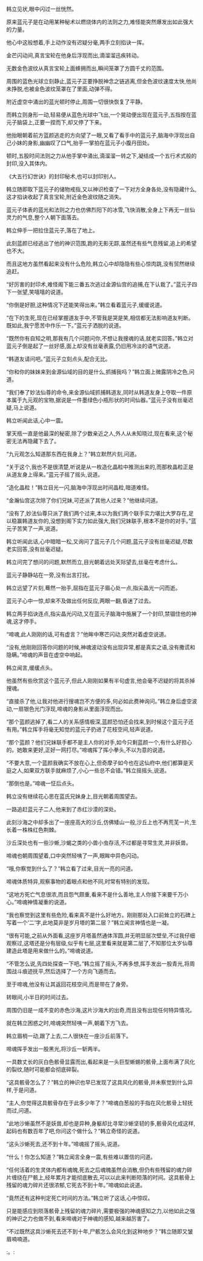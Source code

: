 
韩立见状,眼中闪过一丝恍然。

原来蓝元子是在动用某种秘术以燃烧体内的法则之力,难怪能突然爆发出如此强大的力量。

他心中这般想着,手上动作没有迟疑分毫,两手立刻掐诀一挥。

金芒闪动间,真言宝轮在他身后浮现而出,滴溜溜迅疾转动。

无数金色波纹从真言宝轮上面蜂拥而出,瞬间笼罩了方圆千丈的范围。

周围的蓝色光球立刻静止,蓝元子正要挣脱神念之链逃离,但金色波纹速度太快,他尚未挣脱,也被金色波纹笼罩在了里面,动弹不得。

附近虚空中涌出的蓝光顿时停止,周围一切很快恢复了平静。

而韩立则身形一动,轻易便从蓝色光球中飞出,一个晃动便出现在蓝元子,五指按在蓝元子脑袋上,正要一捏而下,却又停了下来。

他抬眼朝着前方蓝颜逃走的方向望了一眼,又看了看手中的蓝元子,脑海中浮现出自己小妹的身影,幽幽叹了口气,抬手一掌拍在蓝元子小腹丹田处。

顿时,五股时间法则之力从他手掌中涌出,滴溜溜一转之下,凝结成一个五行术式般的封印,没入其体内。

《大五行幻世诀》的封印秘术,也可以封印别人。

韩立随即取下蓝元子的储物戒指,又以神识检查了一下对方全身各处,没有隐藏什么,这才掐诀收起了真言宝轮,附近金色波纹随之消失。

蓝元子体表的蓝光和法则之力也仿佛烈阳下的冰雪,飞快消散,全身上下再无一丝仙灵力的气息,整个人朝下面落去。

韩立伸手一把拉住蓝元子,落在了地上。

此刻蓝颜已经逃出了他的神识范围,跑的无影无踪,虽然还有些气息残留,追上的希望也不大。

而且这地方虽然看起来没有什么危险,韩立心中却隐隐有些心惊肉跳,没有贸然继续追赶。

“好厉害的封印术,难怪阁下能三番五次逃过金源仙宫的追捕,在下认栽了。”蓝元子四下一张望,笑嘻嘻的说道。

“你倒是好胆,这种情况下还能笑得出来。”韩立看着蓝元子,缓缓说道。

“在下的生死,现在已经掌握道友手中,不管我是哭是笑,相信都无法影响道友判断。既如此,我宁愿苦中作乐一下。”蓝元子洒脱的说道。

“既然你有自知之明,那我有几个问题问你,不想让我搜魂的话,就老实回答。”韩立对蓝元子倒是起了一丝好感,面上却没有丝毫表露,仍旧用冷淡的语气说道。

“韩道友请问吧。”蓝元子立刻点头,配合无比。

“你和你的妹妹来到金源仙域的目的是什么,抓捕我吗？”韩立面上微露阴冷之色,问道。

“我们奉了妙法仙尊的命令,来金源仙域抓捕韩道友,同时从韩道友身上夺取一件原本属于九元观的宝物,据说是一件墨绿色小瓶形状的时间仙器。”蓝元子没有丝毫迟疑,马上说道。

韩立听闻此话,心中一震。

掌天瓶一直是他最深的秘密,除了少数亲近之人,外人从未知晓过,现在看来,这个秘密无法再隐藏下去了。

“九元观怎么知道那东西在我身上？”韩立默然片刻,问道。

“关于这个,我也不是很清楚,听说是从一枚造化晶粒中推测出来的,而那枚晶粒正是从道友身上得来。”蓝元子摇了摇头,说道。

“造化晶粒！”韩立目光一闪,脑海中浮现出时间晶粒,暗道难怪。

“金瀚仙宫这次除了你们兄妹,可还派了其他人过来？”他继续问道。

“没有了,妙法仙尊只派了我们两个过来,本以为我们两个联手实力堪比大罗存在,足以稳赢韩道友你的,没想到阁下实力如此强大,我们兄妹联手,根本不是你的对手。”蓝元子苦笑了一声,说道。

韩立听闻此话,心中暗暗一松,又询问了蓝元子几个问题,蓝元子没有丝毫迟疑,尽数老实回答,没有丝毫迟疑。

韩立问完了想问的问题,默然而立,目光朝着远处天际望去,丝毫在考虑什么。

蓝元子静静站在一旁,没有出言打扰。

韩立远望了片刻,蓦然一抬手,屈指在蓝元子眉心处一点,指尖晶光一闪而逝。

蓝元子心中一惊,却来不及做出任何反应,两眼一翻,昏迷了过去。

韩立两手掐诀连点,指尖晶光闪动,又在蓝元子脑海中施展了一个封印,禁锢住他的神魂,这才停手。

“啼魂,此人刚刚的话,可有虚言？”他眸中寒芒闪动,突然对着虚空说道。

“没有,他刚刚回答你问题的时候,神魂波动没有出现异常,都是真实之语,没有撒谎和隐瞒。”啼魂的声音在虚空中响起。

韩立闻言,缓缓点头。

他虽然有些欣赏这个蓝元子,但此人刚刚如果有半句虚言,他会毫不迟疑的将其杀掉搜魂。

“直接杀了他,让我对他进行搜魂岂不方便的多,何必如此费神询问。”韩立身后虚空波动,一扇银色光门浮现,啼魂的身影从里面浮现而出。

“那个蓝颜逃掉了,看二人的关系感情极深,蓝颜恐怕还会找来,到时候这个蓝元子还有用。”韩立挥手将毫无知觉的蓝元子扔进了花枝空间,轻声说道。

“那个蓝颜？他们兄妹联手都不是主人你的对手,如今只剩蓝颜一个,有什么好担心的。她敢来更好,正好一网打尽。”啼魂挥了挥小拳头,不以为意的说道。

“不要大意,一个蓝颜我确实不放在心上,但奇摩子如今也在这仙府中,他们都算是天庭之人,如果双方联手就麻烦了,小心一些总不会错。”韩立摇摇头,说道。

“那倒也是。”啼魂一怔后点头。

韩立没有继续花心思在蓝氏兄妹身上,目光朝着周围望去。

一路追赶蓝元子二人,他来到了赤红沙漠的深处。

此刻沙海之中却多出了一座座高大的沙丘,仿佛矮山一般,沙丘上也不再荒芜一片,生长着一株株红色荆棘。

沙丘深处也有一些沙蜥,沙蝎之类的小兽小虫存活,不过都是寻常生灵,并非妖兽。

啼魂也朝周围望着,口中突然轻咦了一声,眼眸中异色闪动。

“哦,你察觉到什么了？”韩立看了过来,目光一亮的问道。

啼魂体质特异,观察事物的着眼点和他不同,时常有特别的发现。

“这地方死亡气息很浓,而且怨气颇重,看来不是什么善地,主人你接下来要千万小心。”啼魂神情凝重的说道。

“我也察觉到这里有些危险,看来真不是什么好地方。刚刚那处入口前耸立的石碑上写着一个‘二’字,此地莫非是岁月塔的第二层？”韩立闻言神情也是一凝。

“很有可能,之前从外面看,这座岁月塔虽然通体浑圆,并无明显层次壁垒,不过我仔细观察过,这塔还是分有层级,似乎有七层,这里看来就是第二层了,不知那位太岁仙尊建造此塔是用来做什么的。”啼魂说道。

“不管怎么说,先四处探查一下吧。”韩立摇了摇头,不再多想,挥手发出一股青光,将周围战斗痕迹抚平,然后选择了一个方向飞遁而去。

至于啼魂,他没有让其返回花枝空间,而是带在了身旁。

转眼间,小半日的时间过去。

周围仍旧是一成不变的赤色沙海,这片沙海大的出奇,而且没有出现任何特异情况。

就在韩立困惑之时,啼魂突然轻咦一声,朝着下方飞去。

韩立眉梢一动,跟了上去,二人很快在一座沙丘前落下。

啼魂挥手发出一股黑光,将沙丘一斩两半。

一具数丈长的灰白色骸骨显露而出,看起来是一头巨型蜥蜴的骸骨,上面布满了风化的裂纹,随时可能都会彻底碎裂。

“这具骸骨怎么了？”韩立的神识也早已发现了这具风化的骸骨,并未察觉到什么异样,于是问道。

“主人,你觉得这具骸骨存在于此多少年了？”啼魂白葱般的手指在风化骸骨上轻抚而过,问道。

“此地沙蜥虽然不是妖兽,却也是异种,身躯却比寻常沙蜥坚韧的多,骸骨风化成这样,起码也有数百年了吧,你问这个做什么？”韩立奇怪的说道。

“这头沙蜥死去,还不到十年。”啼魂摇了摇头,说道。

“什么！你怎么知道？”韩立闻言全身一震,有些难以置信的问道。

“任何活着的生灵体内都有魂魄,死去之后魂魄虽然会消散,但仍有些残留的魂力碎片缠绕在尸骸上,经年累月才能彻底散去,可以以此来判断陨落的时间。这具骸骨上残留的魂力碎片还很浓郁,它死去不到十年。”啼魂如此说道。

“竟然还有这种判定死亡时间的方法。”韩立听了这话,心中惊叹。

只是能感应到陨落骸骨上残留的魂力碎片,需要极强的神魂感知之力,以他如此之强的神识之力也做不到,看来啼魂对于神魂的感知,越来越厉害了。

“不过既然这具沙蜥死去还不到十年,尸骸怎么会风化到这种地步？”韩立随即又皱眉喃喃道。

:。: